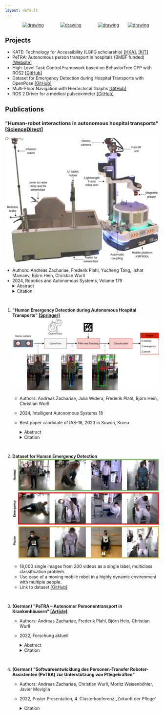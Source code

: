 ```yaml
---
layout: default
---
```

<div style="text-align: center;">
<a href="https://www.linkedin.com/in/andreas-zachariae/"><img src="https://upload.wikimedia.org/wikipedia/commons/8/81/LinkedIn_icon.svg" alt="drawing" height="50" hspace="25"/></a>
<a href="https://github.com/AndreasZachariae"><img src="https://github.githubassets.com/images/modules/logos_page/GitHub-Logo.png" alt="drawing" height="45"  hspace="25"/></a>
<a href="https://www.h-ka.de/iras/profil"><img src="https://upload.wikimedia.org/wikipedia/commons/1/13/HKA_Logo_Logoleiste_RGB.png" alt="drawing" height="60"  hspace="25"/></a>
<a href="https://orcid.org/0000-0001-6770-7893"><img src="https://orcid.org/assets/vectors/orcid.logo.icon.svg" alt="drawing" height="50"/></a>
</div>

## Projects

<!-- [Project 1](./project_1.html). -->
- KATE: Technology for Accessibility (LGFG scholarship) [[HKA]](https://www.h-ka.de/iras/profil/news-detailseite/artikel/promotionskolleg-zugaenglichkeit-durch-ki-basierte-assistenztechnologien-kate), [[KIT]](https://www.kate.kit.edu/index.php)
- PeTRA: Autonomous person transport in hospitals (BMBF funded) [[Website]](http://patiententransportassistent.de/)
- High-Level Task Control Framework based on BehaviorTree.CPP with ROS2 [[GitHub]](https://github.com/AndreasZachariae/BehaviorTree.IRAS)
- Dataset for Emergency Detection during Hospital Transports with OpenPose [[GitHub]](https://github.com/AndreasZachariae/PeTRA_Dataset_Human_Emergency_Detection)
- Multi-Floor Navigation with Hierarchical Graphs [[GitHub]](https://github.com/AndreasZachariae/semantic_hierarchical_graph)
- ROS 2 Driver for a medical pulseoximeter [[GitHub]](https://github.com/AndreasZachariae/cms50dplus_ros2_driver)

## Publications

### **"Human-robot interactions in autonomous hospital transports" [[ScienceDirect]](https://www.sciencedirect.com/science/article/pii/S0921889024001398?via%3Dihub)**
![Alt text](images/petra.jpg)
- Authors: Andreas Zachariae, Frederik Plahl, Yucheng Tang, Ilshat Mamaev, Björn Hein, Christian Wurll
- 2024, Robotics and Autonomous Systems, Volume 179
    <details>
    <summary><a>Abstract</a></summary>
    Human transports in hospitals are labor-intensive and primarily performed in beds to save time. This transfer method does not promote the mobility or autonomy of the patient. To relieve the caregivers from this time-consuming task, a mobile robot is developed to autonomously transport humans around the hospital. It provides different transfer modes including walking and sitting in a wheelchair. The problem that this paper focuses on is to detect emergencies and ensure the well-being of the patient during the transport. For this purpose, the patient is tracked and monitored with a camera system. OpenPose is used for Human Pose Estimation and a trained classifier for emergency detection. We collected and published a dataset of 18,000 images in lab and hospital environments. It differs from related work because we have a moving robot with different transfer modes in a highly dynamic environment with multiple people in the scene using only RGB-D data. To improve the critical recall metric, we apply threshold moving and a time delay. We compare different models with an AutoML approach. This paper shows that emergencies while walking are best detected by a SVM with a recall of 95.8% on single frames. In the case of sitting transport, the best model achieves a recall of 62.2%. The contribution is to establish a baseline on this new dataset and to provide a proof of concept for the human emergency detection in this use case.
    </details>
    <details>
    <summary><a>Citation</a></summary><pre><code>
    @article{zachariaeHumanrobotInteractionsAutonomous2024,
        title = {Human-robot interactions in autonomous hospital transports},
        volume = {179},
        copyright = {All rights reserved},
        issn = {09218890},
        url = {https://linkinghub.elsevier.com/retrieve/pii/S0921889024001398},
        doi = {10.1016/j.robot.2024.104755},
        language = {en},
        urldate = {2024-08-22},
        journal = {Robotics and Autonomous Systems},
        author = {Zachariae, Andreas and Plahl, Frederik and Tang, Yucheng and Mamaev, Ilshat and Hein, Björn and Wurll, Christian},
        month = sep,
        year = {2024},
        pages = {104755},
    }
    </code></pre>
    </details>

<p> <br> </p>

1. **"Human Emergency Detection during Autonomous Hospital Transports" [[Springer]](https://link.springer.com/10.1007/978-3-031-44981-9_21)**
    ![Alt text](images/pipeline.png)
   - Authors: Andreas Zachariae, Julia Widera, Frederik Plahl, Björn Hein, Christian Wurll
   - 2024, Intelligent Autonomous Systems 18
   - Best paper candidate of IAS-18, 2023 in Suwon, Korea
        <details>
        <summary><a>Abstract</a></summary>

        Human transports in hospitals are labor-intensive and primarily performed in beds to save time. This transfer method does not promote the mobility or autonomy of the patient. To relieve the caregivers from this time-consuming task, a mobile robot is developed to autonomously transport humans around the hospital. It provides different transfer modes including walking and sitting in a wheelchair. The problem that this paper focuses on is to detect emergencies and ensure the well-being of the patient during the transport. For this purpose, the patient is tracked and monitored with a camera system. OpenPose is used for Human Pose Estimation and a trained classifier for emergency detection. We collected and published a dataset of 18,000 images in lab and hospital environments. It differs from related work because we have a moving robot with different transfer modes in a highly dynamic environment with multiple people in the scene using only RGB-D data. To improve the critical recall metric, we apply threshold moving and a time delay. We compare different models with an AutoML approach. This paper shows that emergencies while walking are best detected by a SVM with a recall of 95.8% on single frames. In the case of sitting transport, the best model achieves a recall of 62.2%. The contribution is to establish a baseline on this new dataset and to provide a proof of concept for the human emergency detection in this use case.
        </details>
        <details>
        <summary><a>Citation</a></summary>  

            @incollection{lee_human_2024,
            	address = {Cham},
            	title = {Human {Emergency} {Detection} {During} {Autonomous} {Hospital} {Transports}},
            	volume = {794},
            	copyright = {All rights reserved},
            	isbn = {978-3-031-44980-2 978-3-031-44981-9},
            	url = {https://link.springer.com/10.1007/978-3-031-44981-9_21},
            	language = {en},
            	urldate = {2024-04-24},
            	booktitle = {Intelligent {Autonomous} {Systems} 18},
            	publisher = {Springer Nature Switzerland},
            	author = {Zachariae, Andreas and Widera, Julia and Plahl, Frederik and Hein, Björn and Wurll, Christian},
            	editor = {Lee, Soon-Geul and An, Jinung and Chong, Nak Young and Strand, Marcus and Kim, Joo H.},
            	year = {2024},
            	doi = {10.1007/978-3-031-44981-9_21},
            	pages = {233--245},
            }

        </details>

    <p> <br> </p>

2. **Dataset for Human Emergency Detection**
    ![Alt text](images/dataset_example_images.png)
    - 18,000 single images from 200 videos as a single label, multiclass classification problem.
    - Use case of a moving mobile robot in a highly dynamic environment with multiple people.
    - Link to dataset [[GitHub]](https://github.com/AndreasZachariae/PeTRA_Dataset_Human_Emergency_Detection)

    <p> <br> </p>

3. **(German) "PeTRA – Autonomer Personentransport in Krankenhäusern" [[Article]](https://www.h-ka.de/fileadmin/Hochschule_Karlsruhe_HKA/Bilder_VW-PK/Publikationen/Forschungsbericht/HKA_ZH_Forschung_aktuell_2022.pdf)**
   - Authors: Andreas Zachariae, Frederik Plahl, Björn Hein, Christian Wurll
   - 2022, Forschung aktuell
        <details>
        <summary><a>Abstract</a></summary>

        Das Pflegepersonal in Krankenhäusern ist durch zeitaufwändige Transportaufgaben stark gefordert. Um im Kontext des Pflegenotstands weiterhin „gute Pflege“ leisten zu können, ist eine Entlastung notwendig. Das durch das BMBF geförderte Projekt „PeTRA“ hat das Ziel, den Personentransport in Krankenhäusern zu automatisieren. Dieser Beitrag zeigt die Forschungsansätze der Hochschule Karlsruhe im Bereich des autonomen Personentransports. Neben einer modularen Softwarearchitektur und intuitiven Benutzerschnittstellen wurde an einer Überwachung des Gesundheitszustands beim Personentransport geforscht. Zusätzlich integriert die Hochschule Karlsruhe alle Ergebnisse der Projektpartner in einem Demonstrator.
        </details>
        <details>
        <summary><a>Citation</a></summary>  

            @article{zachariae_petra_2022-1,
                title = {PeTRA – {Autonomer} {Personentransport} in {Krankenhäusern}},
                volume = {2022},
                copyright = {All rights reserved},
                issn = {1613-4958},
                url = {https://www.h-ka.de/fileadmin/Hochschule_Karlsruhe_HKA/Bilder_VW-PK/Publikationen/Forschungsbericht/HKA_ZH_Forschung_aktuell_2022.pdf},
                urldate = {2022-11-17},
                journal = {Forschung aktuell},
                author = {Zachariae, Andreas and Plahl, Frederik and Wurll, Christian and Hein, Björn},
                month = {jun},
                year = {2022},
                pages = {92--95}
            } 

        </details>  

    <p> <br> </p>

4. **(German) "Softwareentwicklung des Personen-Transfer Roboter-Assistenten (PeTRA) zur Unterstützung von Pflegekräften"**
   - Authors: Andreas Zachariae, Christian Wurll, Moritz Weisenböhler, Javier Moviglia
   - 2022, Poster Presentation, 4. Clusterkonferenz „Zukunft der Pflege“
        <details>
        <summary><a>Citation</a></summary>  

        @inproceedings{zachariae_softwareentwicklung_2022,
            address = {Hannover},
            title = {Softwareentwicklung des {Personen}-{Transfer} {Roboter}-{Assistenten} ({PeTRA}) zur {Unterstützung} von {Pflegekräften}},
            copyright = {All rights reserved},
            booktitle = {4. {Clusterkonferenz} „{Zukunft} der {Pflege}“},
            author = {Zachariae, Andreas and Wurll, Christian and Weisenböhler, Moritz and Moviglia, Javier},
            month = {feb},
            year = {2022},
            pages = {51--52}
        } 

        </details>
